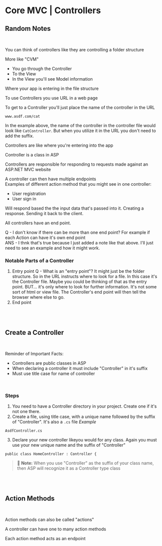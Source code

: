 # Core MVC | Controllers

## Random Notes

<br>

You can think of controllers like they are controlling a folder structure

More like "CVM"  
- You go through the Controller
- To the View
- In the View you'll see Model information


Where your app is entering in the file structure

To use Controllers you use URL in a web page

To get to a Controller you'll just place the name of the controller in the URL

```
www.asdf.com/cat
```

In the example above, the name of the controller in the controller file would look like `CatController`. But when you utilize it in the URL you don't need to add the suffix.


Controllers are like where you're entering into the app

Controller is a class in ASP

Controllers are responsible for responding to requests made against an ASP.NET MVC website


A controller can then have multiple endpoints  	
Examples of different action method that you might see in one controller:
- User registration
- User sign in

Will respond based the the input data that's passed into it. Creating a response. Sending it back to the client. 

All controllers have an end point. 

Q - I don't know if there can be more than one end point? For example if each Action can have it's own end point  
ANS - I thnk that's true because I just added a note like that above. I'll just need to see an example and how it might work.


### Notable Parts of a Controller
1. Entry point
Q - What is an "entry point"? It might just be the folder structure. So in the URL instructs where to look for a file. In this case it's the Controller file. Maybe you could be thinking of that as the entry point. BUT... it's only where to look for further information. It's not some sort of html or view file. The Controller's end point will then tell the browser where else to go.  
2. End point


<br><br>

## Create a Controller

<br>

Reminder of Important Facts: 
- Controllers are public classes in ASP
- When declaring a controller it must include "Controller" in it's suffix
- Must use title case for name of controller

<br>

### Steps
1. You need to have a Controller directory in your project. Create one if it's not one there.
1. Create a file, using title case, with a unique name followed by the suffix of "Controller". It's also a `.cs` file
*Example*
```
AsdfController.cs
```
3. Declare your new controller likeyou would for any class. Again you must use your new unique name and the suffix of "Controller"

```
public class HomeController : Controller {
```
> :memo: **Note:** When you use "Controller" as the suffix of your class name, then ASP will recognize it as a Controller type class


<br><br>

## Action Methods

<br>

Action methods can also be called "actions"

A controller can have one to many action methods

Each action method acts as an endpoint


